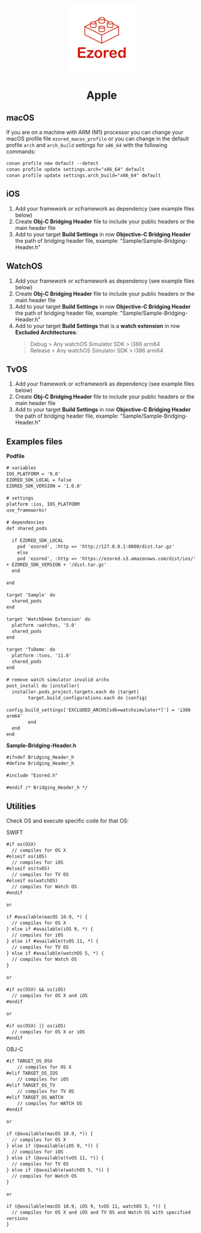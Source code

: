 <p align="center"><a href="https://github.com/ezored/ezored" target="_blank" rel="noopener noreferrer"><img width="180" src="../images/doc-logo.png" alt="ezored logo"></a></p>

<h1 align="center"><strong>Apple</strong></h1>


## macOS

If you are on a machine with ARM (M1) processor you can change your macOS profile file `ezored_macos_profile` or you can change in the default profile `arch` and `arch_build` settings for `x86_64` with the following commands:

```
conan profile new default --detect
conan profile update settings.arch="x86_64" default
conan profile update settings.arch_build="x86_64" default
```

## iOS

1. Add your framework or xcframework as dependency (see example files below)
2. Create **Obj-C Bridging Header** file to include your public headers or the main header file
3. Add to your target **Build Settings** in row **Objective-C Bridging Header** the path of bridging header file, example: "Sample/Sample-Bridging-Header.h"

## WatchOS

1. Add your framework or xcframework as dependency (see example files below)
2. Create **Obj-C Bridging Header** file to include your public headers or the main header file
3. Add to your target **Build Settings** in row **Objective-C Bridging Header** the path of bridging header file, example: "Sample/Sample-Bridging-Header.h"
4. Add to your target **Build Settings** that is a **watch extension** in row **Excluded Architectures**:
    > Debug > Any watchOS Simulator SDK > i386 arm64      
    > Release > Any watchOS Simulator SDK > i386 arm64  

## TvOS

1. Add your framework or xcframework as dependency (see example files below)
2. Create **Obj-C Bridging Header** file to include your public headers or the main header file
3. Add to your target **Build Settings** in row **Objective-C Bridging Header** the path of bridging header file, example: "Sample/Sample-Bridging-Header.h"

## Examples files

**Podfile**

```
# variables
IOS_PLATFORM = '9.0'
EZORED_SDK_LOCAL = false
EZORED_SDK_VERSION = '1.0.0'

# settings
platform :ios, IOS_PLATFORM
use_frameworks!

# dependencies
def shared_pods
  
  if EZORED_SDK_LOCAL
    pod 'ezored', :http => 'http://127.0.0.1:8000/dist.tar.gz'
    else
    pod 'ezored', :http => 'https://ezored.s3.amazonaws.com/dist/ios/' + EZORED_SDK_VERSION + '/dist.tar.gz'
  end

end

target 'Sample' do
  shared_pods
end

target 'WatchDemo Extension' do
  platform :watchos, '5.0'
  shared_pods
end

target 'TvDemo' do
  platform :tvos, '11.0'
  shared_pods
end

# remove watch simulator invalid archs
post_install do |installer|
  installer.pods_project.targets.each do |target|
        target.build_configurations.each do |config|
              config.build_settings['EXCLUDED_ARCHS[sdk=watchsimulator*]'] = 'i386 arm64'
        end
  end
end
```

**Sample-Bridging-Header.h**

```
#ifndef Bridging_Header_h
#define Bridging_Header_h

#include "Ezored.h"

#endif /* Bridging_Header_h */
```

## Utilities

Check OS and execute specific code for that OS:

SWIFT

```
#if os(OSX)
  // compiles for OS X
#elseif os(iOS)
  // compiles for iOS
#elseif os(tvOS)
  // compiles for TV OS
#elseif os(watchOS)
  // compiles for Watch OS
#endif

or

if #available(macOS 10.9, *) {
  // compiles for OS X
} else if #available(iOS 9, *) {
  // compiles for iOS
} else if #available(tvOS 11, *) {
  // compiles for TV OS
} else if #available(watchOS 5, *) {
  // compiles for Watch OS
}

or

#if os(OSX) && os(iOS)
  // compiles for OS X and iOS
#endif

or

#if os(OSX) || os(iOS)
  // compiles for OS X or iOS
#endif
```

OBJ-C

```
#if TARGET_OS_OSX
    // compiles for OS X
#elif TARGET_OS_IOS
    // compiles for iOS
#elif TARGET_OS_TV
    // compiles for TV OS
#elif TARGET_OS_WATCH
    // compiles for WATCH OS
#endif

or 

if (@available(macOS 10.9, *)) {
  // compiles for OS X
} else if (@available(iOS 9, *)) {
  // compiles for iOS
} else if (@available(tvOS 11, *)) {
  // compiles for TV OS
} else if (@available(watchOS 5, *)) {
  // compiles for Watch OS
}

or

if (@available(macOS 10.9, iOS 9, tvOS 11, watchOS 5, *)) {
  // compiles for OS X and iOS and TV OS and Watch OS with specified versions
}
```